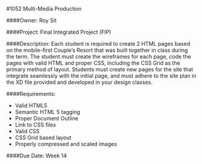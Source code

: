 #1052 Multi-Media Production

####Owner:
Roy Sit

####Project:
Final Integrated Project (FIP)

####Description:
Each student is required to create 2 HTML pages based on the mobile-first Couple’s Resort that was built
together in class during the term. The student must create the wireframes for each page, code the pages
with valid HTML and proper CSS, including the CSS Grid as the primary method of layout.
Students must create new pages for the site that integrate seamlessly with the initial page, and must
adhere to the site plan in the XD file provided and developed in your design classes.

####Requirements:
- Valid HTML5
- Semantic HTML 5 tagging
- Proper Document Outline
- Link to CSS files
- Valid CSS
- CSS Grid based layout
- Properly compressed and scaled images

####Due Date:
Week 14

